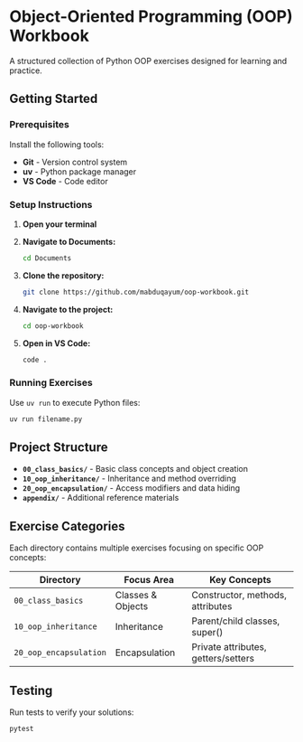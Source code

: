 # Object-Oriented Programming (OOP) Workbook

A structured collection of Python OOP exercises designed for learning and practice.

## Getting Started

### Prerequisites

Install the following tools:
- **Git** - Version control system
- **uv** - Python package manager
- **VS Code** - Code editor

### Setup Instructions

1. **Open your terminal**

2. **Navigate to Documents:**
   ```bash
   cd Documents
   ```

3. **Clone the repository:**
   ```bash
   git clone https://github.com/mabduqayum/oop-workbook.git
   ```

4. **Navigate to the project:**
   ```bash
   cd oop-workbook
   ```

5. **Open in VS Code:**
   ```bash
   code .
   ```

### Running Exercises

Use `uv run` to execute Python files:
```bash
uv run filename.py
```

## Project Structure

- **`00_class_basics/`** - Basic class concepts and object creation
- **`10_oop_inheritance/`** - Inheritance and method overriding
- **`20_oop_encapsulation/`** - Access modifiers and data hiding
- **`appendix/`** - Additional reference materials

## Exercise Categories

Each directory contains multiple exercises focusing on specific OOP concepts:

| Directory              | Focus Area        | Key Concepts                        |
|------------------------|-------------------|-------------------------------------|
| `00_class_basics`      | Classes & Objects | Constructor, methods, attributes    |
| `10_oop_inheritance`   | Inheritance       | Parent/child classes, super()       |
| `20_oop_encapsulation` | Encapsulation     | Private attributes, getters/setters |

## Testing

Run tests to verify your solutions:
```bash
pytest
```
